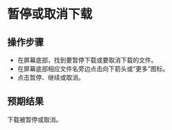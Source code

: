 # 暂停或取消下载

## 操作步骤


- 在屏幕底部，找到要暂停下载或要取消下载的文件。
- 在屏幕底部相应文件名旁边点击向下箭头或“更多”图标。
- 点击暂停、继续或取消。

## 预期结果

下载被暂停或取消。

